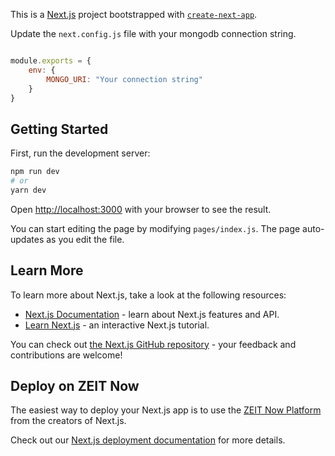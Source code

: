 This is a [Next.js](https://nextjs.org/) project bootstrapped with [`create-next-app`](https://github.com/zeit/next.js/tree/canary/packages/create-next-app).

Update the `next.config.js` file with your mongodb connection string.

```js

module.exports = {
    env: {
        MONGO_URI: "Your connection string"
    }
}

```

## Getting Started

First, run the development server:

```bash
npm run dev
# or
yarn dev
```

Open [http://localhost:3000](http://localhost:3000) with your browser to see the result.

You can start editing the page by modifying `pages/index.js`. The page auto-updates as you edit the file.

## Learn More

To learn more about Next.js, take a look at the following resources:

- [Next.js Documentation](https://nextjs.org/docs) - learn about Next.js features and API.
- [Learn Next.js](https://nextjs.org/learn) - an interactive Next.js tutorial.

You can check out [the Next.js GitHub repository](https://github.com/zeit/next.js/) - your feedback and contributions are welcome!

## Deploy on ZEIT Now

The easiest way to deploy your Next.js app is to use the [ZEIT Now Platform](https://zeit.co/import?utm_medium=default-template&filter=next.js&utm_source=create-next-app&utm_campaign=create-next-app-readme) from the creators of Next.js.

Check out our [Next.js deployment documentation](https://nextjs.org/docs/deployment) for more details.


<!-- 
  function toggleComplete(id) {
        console.log('target', id)
        if (complete) {
            //     var index = complete.findIndex(function(o){
            //         return o._id === id;
            //    })
            //    console.log(index,'index exam')
            //    if (index !== -1) {

            //    const newArr = complete.splice(index, 1);
            //    console.log(newArr,'newArr',complete)
            //    setComplete(newArr)
            //    }
            const duplicatedata = complete.map(to => {
                console.log(to, 'to')
                if (to._id === id) {
                    console.log('id match', id)
                    setDuplicateId(id)
                }
            });
        }
        const completed = getNoteData.map(todo => {
            // console.log(todo,'todo map',todo._id)
            if (todo._id === id) {
                setComplete([...complete, todo])
                setCrossLine(true)
            } else {
                return todo;
            }
        })
        console.log(duplicateID, 'duplicate')
        // console.log(toggleAllComplete, 'completed',complete,'duplicate')
    };



    https://contactmentor.com/checkbox-list-react-js-example/

    todo on strike complete line https://codesandbox.io/s/todo-list-hooks-ebfgw?from-embed=&file=/src/ToDoList.js

    Javascript: How to access the return value of a Promise object

 -->



